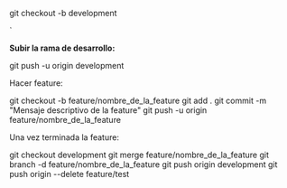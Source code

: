 
git checkout -b development

`

**Subir la rama de desarrollo:**

git push -u origin development

Hacer feature:

git checkout -b feature/nombre_de_la_feature
git add .
git commit -m "Mensaje descriptivo de la feature"
git push -u origin feature/nombre_de_la_feature

Una vez terminada la feature:

git checkout development
git merge feature/nombre_de_la_feature
git branch -d feature/nombre_de_la_feature
git push origin development
git push origin --delete feature/test